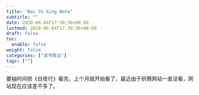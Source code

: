 ```yaml
---
title: "Bai Ye Xing Note"
subtitle: ""
date: 2020-06-04T17:39:36+08:00
lastmod: 2020-06-04T17:39:36+08:00
draft: false
toc:
  enable: false
weight: false
categories: ["读书笔记"]
tags: [""]
---
```


  要抽时间把《白夜行》看完，上个月就开始看了，最近由于折腾网站一直没看，网站现在应该差不多了。